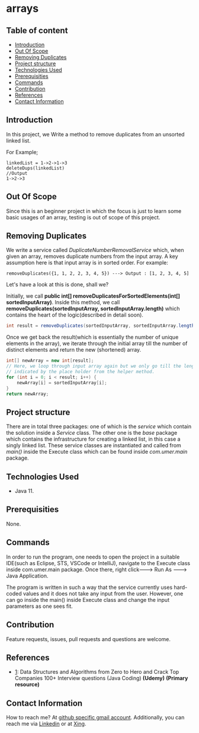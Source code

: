 # arrays

## Table of content

- [Introduction](#introduction)
- [Out Of Scope](#out-of-scope)
- [Removing Duplicates](#removing-duplicates)
- [Project structure](#project-structure)
- [Technologies Used](#technologies-used)
- [Prerequisities](#prerequisities)
- [Commands](#commands)
- [Contribution](#contribution)
- [References](#references)
- [Contact Information](#contact-information)

## Introduction

In this project, we Write a method to remove duplicates from an unsorted linked list.

For Example;

    linkedList = 1->2->1->3
    deleteDups(linkedList)
    //Output
    1->2->3



## Out Of Scope

Since this is an beginner project in which the focus is just to learn some basic usages of an array, testing is out of scope of this project.


## Removing Duplicates

We write a service called _DuplicateNumberRemovalService_ which, when given an array, removes duplicate numbers from the input array. A key assumption here is that input array is in sorted order. For example:

```text
removeDuplicates({1, 1, 2, 2, 3, 4, 5}) ---> Output : [1, 2, 3, 4, 5]
```

Let's have a look at this is done, shall we? 

Initially, we call **public int[] removeDuplicatesForSortedElements(int[] sortedInputArray)**. Inside this method, we call **removeDuplicates(sortedInputArray, sortedInputArray.length)** which contains the heart of the logic(described in detail soon).

```java
int result = removeDuplicates(sortedInputArray, sortedInputArray.length);
```

Once we get back the result(which is essentially the number of unique elements in the array), we iterate through the initial array till the number of distinct elements and return the new (shortened) array.  

```java
int[] newArray = new int[result];
// Here, we loop through input array again but we only go till the length as
// indicated by the place holder from the helper method.
for (int i = 0; i < result; i++) {
	newArray[i] = sortedInputArray[i];
}
return newArray;
```


## Project structure

There are in total three packages: one of which is the _service_ which contain the solution inside a _Service_ class. The other one is the _base_ package which contains the infrastructure for creating a linked list, in this case a singly linked list. These service classes are instantiated and called from _main()_ inside the Execute class which can be found inside _com.umer.main_ package.

## Technologies Used

- Java 11.

## Prerequisities

None.

## Commands

In order to run the program, one needs to open the project in a suitable IDE(such as Eclipse, STS, VSCode or IntelliJ), navigate to the Execute class inside com.umer.main package. Once there, right click---> Run As ---> Java Application.

The program is written in such a way that the service currently uses hard-coded values and it does not take any input from the user. However, one can go inside the main() inside Execute class and change the input parameters as one sees fit.

## Contribution

Feature requests, issues, pull requests and questions are welcome.

## References

- [1](https://bechtle.udemy.com/course/java-data-structures-and-algorithms-masterclass/learn/): Data Structures and Algorithms from Zero to Hero and Crack Top Companies 100+ Interview questions (Java Coding) **(Udemy)** **(Primary resource)**



## Contact Information

How to reach me? At [github specific gmail account](mailto:syedumerahmedcode@gmail.com?subject=%5BGitHub%5D%20Hello%20from%20Github). Additionally, you can reach me via [Linkedin](https://www.linkedin.com/in/syed-umer-ahmed-a346a746/) or at [Xing](https://www.xing.com/profile/SyedUmer_Ahmed/cv).